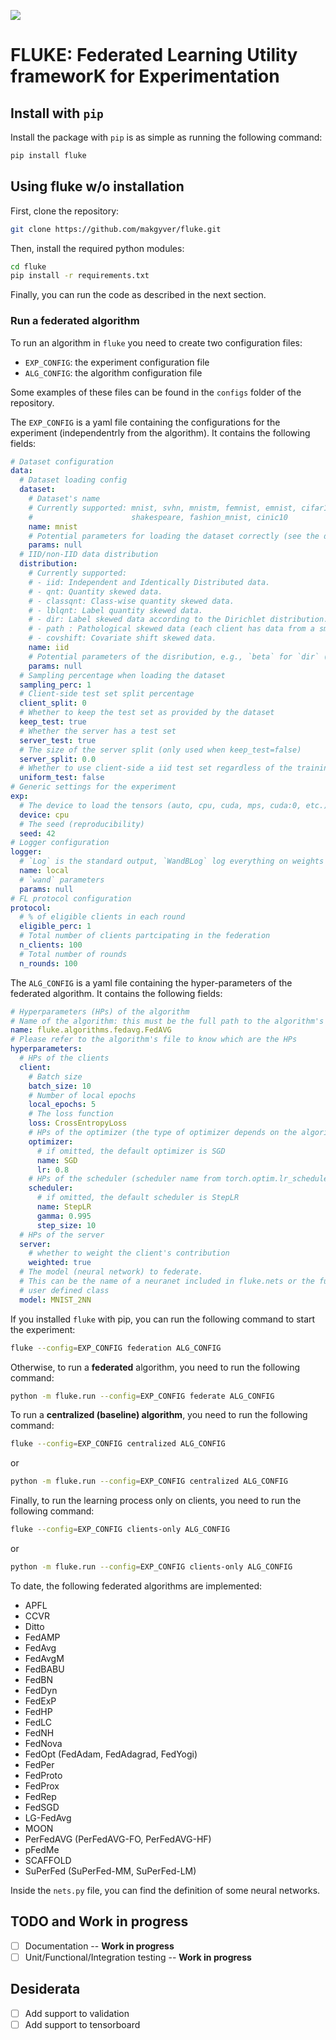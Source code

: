<a href="https://makgyver.github.io/fluke"><img src="https://img.shields.io/github/actions/workflow/status/makgyver/fluke/doc-publish.yml?style=for-the-badge&label=DOCUMENTATION"/></a>

# FLUKE: Federated Learning Utility frameworK for Experimentation 

## Install with `pip`

Install the package with ``pip`` is as simple as running the following command:

```bash
pip install fluke
```

## Using fluke w/o installation

First, clone the repository:
```bash
git clone https://github.com/makgyver/fluke.git
```

Then, install the required python modules:
```bash
cd fluke
pip install -r requirements.txt
```

Finally, you can run the code as described in the next section.

### Run a federated algorithm

To run an algorithm in ``fluke`` you need to create two configuration files:
- `EXP_CONFIG`: the experiment configuration file
- `ALG_CONFIG`: the algorithm configuration file

Some examples of these files can be found in the `configs` folder of the repository.

The `EXP_CONFIG` is a yaml file containing the configurations for the experiment
(independentrly from the algorithm). It contains the following fields:

```yaml
# Dataset configuration
data:
  # Dataset loading config
  dataset:
    # Dataset's name 
    # Currently supported: mnist, svhn, mnistm, femnist, emnist, cifar10, cifar100, tiny_imagenet,
    #                      shakespeare, fashion_mnist, cinic10
    name: mnist
    # Potential parameters for loading the dataset correctly (see the documentation of fluke.data.datasets)
    params: null
  # IID/non-IID data distribution
  distribution:
    # Currently supported: 
    # - iid: Independent and Identically Distributed data.
    # - qnt: Quantity skewed data.
    # - classqnt: Class-wise quantity skewed data.
    # - lblqnt: Label quantity skewed data.
    # - dir: Label skewed data according to the Dirichlet distribution.
    # - path : Pathological skewed data (each client has data from a small subset of the classes).
    # - covshift: Covariate shift skewed data.
    name: iid
    # Potential parameters of the disribution, e.g., `beta` for `dir` (see the documentation of fluke.data.DataSplitter)
    params: null
  # Sampling percentage when loading the dataset
  sampling_perc: 1
  # Client-side test set split percentage
  client_split: 0
  # Whether to keep the test set as provided by the dataset
  keep_test: true
  # Whether the server has a test set
  server_test: true
  # The size of the server split (only used when keep_test=false)
  server_split: 0.0
  # Whether to use client-side a iid test set regardless of the training data distribution
  uniform_test: false
# Generic settings for the experiment
exp:
  # The device to load the tensors (auto, cpu, cuda, mps, cuda:0, etc.)
  device: cpu
  # The seed (reproducibility)
  seed: 42
# Logger configuration
logger:
  # `Log` is the standard output, `WandBLog` log everything on weights and bias
  name: local
  # `wand` parameters
  params: null
# FL protocol configuration
protocol:
  # % of eligible clients in each round
  eligible_perc: 1
  # Total number of clients partcipating in the federation
  n_clients: 100
  # Total number of rounds
  n_rounds: 100
```

The `ALG_CONFIG` is a yaml file containing the hyper-parameters of the federated algorithm. It 
contains the following fields:
```yaml
# Hyperparameters (HPs) of the algorithm
# Name of the algorithm: this must be the full path to the algorithm's class
name: fluke.algorithms.fedavg.FedAVG
# Please refer to the algorithm's file to know which are the HPs 
hyperparameters:
  # HPs of the clients
  client:
    # Batch size
    batch_size: 10
    # Number of local epochs
    local_epochs: 5
    # The loss function
    loss: CrossEntropyLoss
    # HPs of the optimizer (the type of optimizer depends on the algorithm)
    optimizer:
      # if omitted, the default optimizer is SGD
      name: SGD
      lr: 0.8
    # HPs of the scheduler (scheduler name from torch.optim.lr_scheduler)
    scheduler:
      # if omitted, the default scheduler is StepLR
      name: StepLR
      gamma: 0.995
      step_size: 10
  # HPs of the server
  server:
    # whether to weight the client's contribution
    weighted: true
  # The model (neural network) to federate.
  # This can be the name of a neuranet included in fluke.nets or the fullname of a 
  # user defined class
  model: MNIST_2NN
```

If you installed ``fluke`` with pip, you can run the following command to start the experiment:
```bash
fluke --config=EXP_CONFIG federation ALG_CONFIG
```

Otherwise, to run a **federated** algorithm, you need to run the following command:
```bash
python -m fluke.run --config=EXP_CONFIG federate ALG_CONFIG
```

To run a **centralized (baseline) algorithm**, you need to run the following command:
```bash
fluke --config=EXP_CONFIG centralized ALG_CONFIG
```
or
```bash
python -m fluke.run --config=EXP_CONFIG centralized ALG_CONFIG
```

Finally, to run the learning process only on clients, you need to run the following command:
```bash
fluke --config=EXP_CONFIG clients-only ALG_CONFIG
```
or
```bash
python -m fluke.run --config=EXP_CONFIG clients-only ALG_CONFIG
```

To date, the following federated algorithms are implemented:
- APFL
- CCVR
- Ditto
- FedAMP
- FedAvg
- FedAvgM
- FedBABU
- FedBN
- FedDyn
- FedExP
- FedHP
- FedLC
- FedNH
- FedNova
- FedOpt (FedAdam, FedAdagrad, FedYogi)
- FedPer
- FedProto
- FedProx
- FedRep
- FedSGD
- LG-FedAvg
- MOON
- PerFedAVG (PerFedAVG-FO, PerFedAVG-HF)
- pFedMe
- SCAFFOLD
- SuPerFed (SuPerFed-MM, SuPerFed-LM)


Inside the `nets.py` file, you can find the definition of some neural networks. 

## TODO and Work in progress
- [ ] Documentation -- **Work in progress**
- [ ] Unit/Functional/Integration testing -- **Work in progress**

## Desiderata
- [ ] Add support to validation
- [ ] Add support to tensorboard

